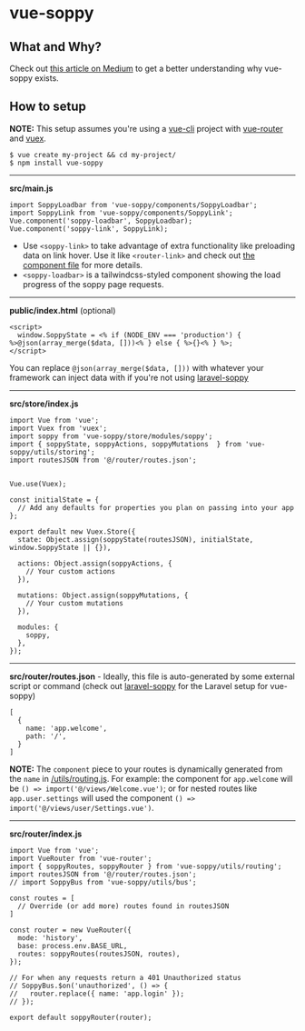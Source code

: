 # vue-soppy

## What and Why?
Check out [this article on Medium](https://medium.com/@kevinkirchner/a-ready-to-try-concept-in-response-to-second-guessing-the-modern-web-6946ec4d0598) to get a better understanding why vue-soppy exists.

## How to setup

__NOTE:__ This setup assumes you're using a [vue-cli](https://cli.vuejs.org/) project with [vue-router](https://router.vuejs.org/) and [vuex](https://vuex.vuejs.org/).

```
$ vue create my-project && cd my-project/
$ npm install vue-soppy
```

---

__src/main.js__
```
import SoppyLoadbar from 'vue-soppy/components/SoppyLoadbar';
import SoppyLink from 'vue-soppy/components/SoppyLink';
Vue.component('soppy-loadbar', SoppyLoadbar);
Vue.component('soppy-link', SoppyLink);
```

- Use `<soppy-link>` to take advantage of extra functionality like preloading data on link hover. Use it like `<router-link>` and check out [the component file](https://github.com/truefrontier/vue-soppy/blob/master/components/SoppyLink.vue) for more details.
- `<soppy-loadbar>` is a tailwindcss-styled component showing the load progress of the soppy page requests.

---

__public/index.html__ (optional)
```
<script>
  window.SoppyState = <% if (NODE_ENV === 'production') { %>@json(array_merge($data, []))<% } else { %>{}<% } %>;
</script>
```

You can replace `@json(array_merge($data, []))` with whatever your framework can inject data with if you're not using [laravel-soppy](https://github.com/truefrontier/laravel-soppy)

---

__src/store/index.js__
```
import Vue from 'vue';
import Vuex from 'vuex';
import soppy from 'vue-soppy/store/modules/soppy';
import { soppyState, soppyActions, soppyMutations  } from 'vue-soppy/utils/storing';
import routesJSON from '@/router/routes.json';


Vue.use(Vuex);

const initialState = {
  // Add any defaults for properties you plan on passing into your app
};

export default new Vuex.Store({
  state: Object.assign(soppyState(routesJSON), initialState, window.SoppyState || {}),

  actions: Object.assign(soppyActions, {
    // Your custom actions
  }),

  mutations: Object.assign(soppyMutations, {
    // Your custom mutations
  }),

  modules: {
    soppy,
  },
});
```

---

__src/router/routes.json__ - Ideally, this file is auto-generated by some external script or command (check out [laravel-soppy](https://github.com/truefrontier/laravel-soppy) for the Laravel setup for vue-soppy)
```
[
  {
    name: 'app.welcome',
    path: '/',
  }
]
```

__NOTE:__ The `component` piece to your routes is dynamically generated from the `name` in [/utils/routing.js](https://github.com/truefrontier/vue-soppy/blob/master/utils/routing.js#L5). For example: the component for `app.welcome` will be `() => import('@/views/Welcome.vue')`; or for nested routes like `app.user.settings` will used the component `() => import('@/views/user/Settings.vue')`. 

---

__src/router/index.js__
```
import Vue from 'vue';
import VueRouter from 'vue-router';
import { soppyRoutes, soppyRouter } from 'vue-soppy/utils/routing';
import routesJSON from '@/router/routes.json';
// import SoppyBus from 'vue-soppy/utils/bus';

const routes = [
  // Override (or add more) routes found in routesJSON
]

const router = new VueRouter({
  mode: 'history',
  base: process.env.BASE_URL,
  routes: soppyRoutes(routesJSON, routes),
});

// For when any requests return a 401 Unauthorized status
// SoppyBus.$on('unauthorized', () => {
//   router.replace({ name: 'app.login' });
// });

export default soppyRouter(router);
```


